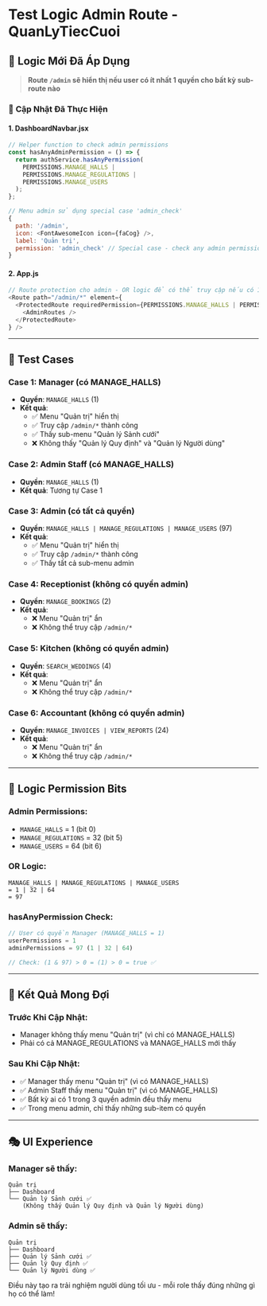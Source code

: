 # Test Logic Admin Route - QuanLyTiecCuoi

## 🎯 **Logic Mới Đã Áp Dụng**

> **Route `/admin` sẽ hiển thị nếu user có ít nhất 1 quyền cho bất kỳ sub-route nào**

### 🔧 **Cập Nhật Đã Thực Hiện**

#### **1. DashboardNavbar.jsx**
```javascript
// Helper function to check admin permissions
const hasAnyAdminPermission = () => {
  return authService.hasAnyPermission(
    PERMISSIONS.MANAGE_HALLS | 
    PERMISSIONS.MANAGE_REGULATIONS | 
    PERMISSIONS.MANAGE_USERS
  );
};

// Menu admin sử dụng special case 'admin_check'
{
  path: '/admin',
  icon: <FontAwesomeIcon icon={faCog} />,
  label: 'Quản trị',
  permission: 'admin_check' // Special case - check any admin permission
}
```

#### **2. App.js**
```javascript
// Route protection cho admin - OR logic để có thể truy cập nếu có 1 trong các quyền
<Route path="/admin/*" element={
  <ProtectedRoute requiredPermission={PERMISSIONS.MANAGE_HALLS | PERMISSIONS.MANAGE_REGULATIONS | PERMISSIONS.MANAGE_USERS}>
    <AdminRoutes />
  </ProtectedRoute>
} />
```

---

## 🧪 **Test Cases**

### **Case 1: Manager (có MANAGE_HALLS)**
- **Quyền**: `MANAGE_HALLS` (1)
- **Kết quả**:
  - ✅ Menu "Quản trị" hiển thị
  - ✅ Truy cập `/admin/*` thành công
  - ✅ Thấy sub-menu "Quản lý Sảnh cưới"
  - ❌ Không thấy "Quản lý Quy định" và "Quản lý Người dùng"

### **Case 2: Admin Staff (có MANAGE_HALLS)**
- **Quyền**: `MANAGE_HALLS` (1)
- **Kết quả**: Tương tự Case 1

### **Case 3: Admin (có tất cả quyền)**
- **Quyền**: `MANAGE_HALLS | MANAGE_REGULATIONS | MANAGE_USERS` (97)
- **Kết quả**:
  - ✅ Menu "Quản trị" hiển thị
  - ✅ Truy cập `/admin/*` thành công
  - ✅ Thấy tất cả sub-menu admin

### **Case 4: Receptionist (không có quyền admin)**
- **Quyền**: `MANAGE_BOOKINGS` (2)
- **Kết quả**:
  - ❌ Menu "Quản trị" ẩn
  - ❌ Không thể truy cập `/admin/*`

### **Case 5: Kitchen (không có quyền admin)**
- **Quyền**: `SEARCH_WEDDINGS` (4)
- **Kết quả**:
  - ❌ Menu "Quản trị" ẩn
  - ❌ Không thể truy cập `/admin/*`

### **Case 6: Accountant (không có quyền admin)**
- **Quyền**: `MANAGE_INVOICES | VIEW_REPORTS` (24)
- **Kết quả**:
  - ❌ Menu "Quản trị" ẩn
  - ❌ Không thể truy cập `/admin/*`

---

## 🎯 **Logic Permission Bits**

### **Admin Permissions:**
- `MANAGE_HALLS` = 1 (bit 0)
- `MANAGE_REGULATIONS` = 32 (bit 5)
- `MANAGE_USERS` = 64 (bit 6)

### **OR Logic:**
```
MANAGE_HALLS | MANAGE_REGULATIONS | MANAGE_USERS
= 1 | 32 | 64
= 97
```

### **hasAnyPermission Check:**
```javascript
// User có quyền Manager (MANAGE_HALLS = 1)
userPermissions = 1
adminPermissions = 97 (1 | 32 | 64)

// Check: (1 & 97) > 0 = (1) > 0 = true ✅
```

---

## 🚀 **Kết Quả Mong Đợi**

### **Trước Khi Cập Nhật:**
- Manager không thấy menu "Quản trị" (vì chỉ có MANAGE_HALLS)
- Phải có cả MANAGE_REGULATIONS và MANAGE_HALLS mới thấy

### **Sau Khi Cập Nhật:**
- ✅ Manager thấy menu "Quản trị" (vì có MANAGE_HALLS)
- ✅ Admin Staff thấy menu "Quản trị" (vì có MANAGE_HALLS)
- ✅ Bất kỳ ai có 1 trong 3 quyền admin đều thấy menu
- ✅ Trong menu admin, chỉ thấy những sub-item có quyền

---

## 🎭 **UI Experience**

### **Manager sẽ thấy:**
```
Quản trị
├── Dashboard
└── Quản lý Sảnh cưới ✅
    (Không thấy Quản lý Quy định và Quản lý Người dùng)
```

### **Admin sẽ thấy:**
```
Quản trị
├── Dashboard
├── Quản lý Sảnh cưới ✅
├── Quản lý Quy định ✅
└── Quản lý Người dùng ✅
```

Điều này tạo ra trải nghiệm người dùng tối ưu - mỗi role thấy đúng những gì họ có thể làm! 